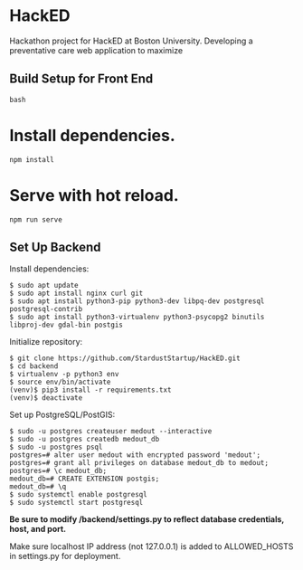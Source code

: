 # HackED

Hackathon project for HackED at Boston University. Developing a preventative care web application to maximize

## Build Setup for Front End

    bash
# Install dependencies.
    npm install

# Serve with hot reload.
    npm run serve

## Set Up Backend

Install dependencies:

    $ sudo apt update
    $ sudo apt install nginx curl git
    $ sudo apt install python3-pip python3-dev libpq-dev postgresql postgresql-contrib 
    $ sudo apt install python3-virtualenv python3-psycopg2 binutils libproj-dev gdal-bin postgis

Initialize repository:

    $ git clone https://github.com/StardustStartup/HackED.git
    $ cd backend
    $ virtualenv -p python3 env
    $ source env/bin/activate
    (venv)$ pip3 install -r requirements.txt
    (venv)$ deactivate

Set up PostgreSQL/PostGIS:

    $ sudo -u postgres createuser medout --interactive
    $ sudo -u postgres createdb medout_db
    $ sudo -u postgres psql
    postgres=# alter user medout with encrypted password 'medout';
    postgres=# grant all privileges on database medout_db to medout;
    postgres=# \c medout_db;
    medout_db=# CREATE EXTENSION postgis;
    medout_db=# \q
    $ sudo systemctl enable postgresql
    $ sudo systemctl start postgresql

**Be sure to modify /backend/settings.py to reflect database credentials, host, and port.**

Make sure localhost IP address (not 127.0.0.1) is added to ALLOWED_HOSTS in settings.py for deployment.

